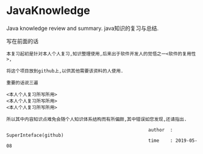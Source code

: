 # JavaKnowledge
Java knowledge review and summary. java知识的复习与总结.

写在前面的话

	本复习起初是针对本人个人复习,知识整理使用,后来出于软件开发人的觉悟之一<软件的复用性>,

	将这个项目放到github上,以供其他需要该资料的人使用.

	重要的话说三遍

	<本人个人复习所写所用>
	<本人个人复习所写所用>
	<本人个人复习所写所用>
	
	所以其中内容知识点难免会随个人知识体系结构而有所偏颇,其中错误如您发现,还请指出.
														
														author	: SuperInteface(github)
														time	: 2019-05-08 


